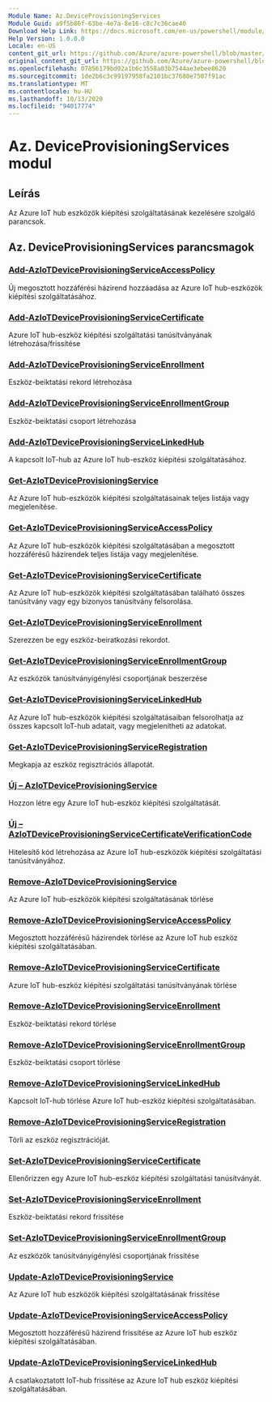 ```yaml
---
Module Name: Az.DeviceProvisioningServices
Module Guid: a9f5b86f-63be-4e7a-8e16-c8c7c36cae40
Download Help Link: https://docs.microsoft.com/en-us/powershell/module/az.deviceprovisioningservices
Help Version: 1.0.0.0
Locale: en-US
content_git_url: https://github.com/Azure/azure-powershell/blob/master/src/DeviceProvisioningServices/DeviceProvisioningServices/help/Az.DeviceProvisioningServices.md
original_content_git_url: https://github.com/Azure/azure-powershell/blob/master/src/DeviceProvisioningServices/DeviceProvisioningServices/help/Az.DeviceProvisioningServices.md
ms.openlocfilehash: 07856179bd02a1b6c3558a03b7544ae3ebee8620
ms.sourcegitcommit: 1de2b6c3c99197958fa2101bc37680e7507f91ac
ms.translationtype: MT
ms.contentlocale: hu-HU
ms.lasthandoff: 10/13/2020
ms.locfileid: "94017774"
---
```

# Az. DeviceProvisioningServices modul
## Leírás
Az Azure IoT hub eszközök kiépítési szolgáltatásának kezelésére szolgáló parancsok.

## Az. DeviceProvisioningServices parancsmagok
### [Add-AzIoTDeviceProvisioningServiceAccessPolicy](Add-AzIoTDeviceProvisioningServiceAccessPolicy.md)
Új megosztott hozzáférési házirend hozzáadása az Azure IoT hub-eszközök kiépítési szolgáltatásához.

### [Add-AzIoTDeviceProvisioningServiceCertificate](Add-AzIoTDeviceProvisioningServiceCertificate.md)
Azure IoT hub-eszköz kiépítési szolgáltatási tanúsítványának létrehozása/frissítése

### [Add-AzIoTDeviceProvisioningServiceEnrollment](Add-AzIoTDeviceProvisioningServiceEnrollment.md)
Eszköz-beiktatási rekord létrehozása

### [Add-AzIoTDeviceProvisioningServiceEnrollmentGroup](Add-AzIoTDeviceProvisioningServiceEnrollmentGroup.md)
Eszköz-beiktatási csoport létrehozása

### [Add-AzIoTDeviceProvisioningServiceLinkedHub](Add-AzIoTDeviceProvisioningServiceLinkedHub.md)
A kapcsolt IoT-hub az Azure IoT hub-eszköz kiépítési szolgáltatásához.

### [Get-AzIoTDeviceProvisioningService](Get-AzIoTDeviceProvisioningService.md)
Az Azure IoT hub-eszközök kiépítési szolgáltatásainak teljes listája vagy megjelenítése.

### [Get-AzIoTDeviceProvisioningServiceAccessPolicy](Get-AzIoTDeviceProvisioningServiceAccessPolicy.md)
Az Azure IoT hub-eszközök kiépítési szolgáltatásában a megosztott hozzáférésű házirendek teljes listája vagy megjelenítése.

### [Get-AzIoTDeviceProvisioningServiceCertificate](Get-AzIoTDeviceProvisioningServiceCertificate.md)
Az Azure IoT hub-eszközök kiépítési szolgáltatásában található összes tanúsítvány vagy egy bizonyos tanúsítvány felsorolása.

### [Get-AzIoTDeviceProvisioningServiceEnrollment](Get-AzIoTDeviceProvisioningServiceEnrollment.md)
Szerezzen be egy eszköz-beiratkozási rekordot.

### [Get-AzIoTDeviceProvisioningServiceEnrollmentGroup](Get-AzIoTDeviceProvisioningServiceEnrollmentGroup.md)
Az eszközök tanúsítványigénylési csoportjának beszerzése

### [Get-AzIoTDeviceProvisioningServiceLinkedHub](Get-AzIoTDeviceProvisioningServiceLinkedHub.md)
Az Azure IoT hub-eszközök kiépítési szolgáltatásaiban felsorolhatja az összes kapcsolt IoT-hub adatait, vagy megjelenítheti az adatokat.

### [Get-AzIoTDeviceProvisioningServiceRegistration](Get-AzIoTDeviceProvisioningServiceRegistration.md)
Megkapja az eszköz regisztrációs állapotát.

### [Új – AzIoTDeviceProvisioningService](New-AzIoTDeviceProvisioningService.md)
Hozzon létre egy Azure IoT hub-eszköz kiépítési szolgáltatását.

### [Új – AzIoTDeviceProvisioningServiceCertificateVerificationCode](New-AzIoTDeviceProvisioningServiceCertificateVerificationCode.md)
Hitelesítő kód létrehozása az Azure IoT hub-eszközök kiépítési szolgáltatási tanúsítványához.

### [Remove-AzIoTDeviceProvisioningService](Remove-AzIoTDeviceProvisioningService.md)
Az Azure IoT hub-eszközök kiépítési szolgáltatásának törlése

### [Remove-AzIoTDeviceProvisioningServiceAccessPolicy](Remove-AzIoTDeviceProvisioningServiceAccessPolicy.md)
Megosztott hozzáférésű házirendek törlése az Azure IoT hub eszköz kiépítési szolgáltatásában.

### [Remove-AzIoTDeviceProvisioningServiceCertificate](Remove-AzIoTDeviceProvisioningServiceCertificate.md)
Azure IoT hub-eszköz kiépítési szolgáltatási tanúsítványának törlése

### [Remove-AzIoTDeviceProvisioningServiceEnrollment](Remove-AzIoTDeviceProvisioningServiceEnrollment.md)
Eszköz-beiktatási rekord törlése

### [Remove-AzIoTDeviceProvisioningServiceEnrollmentGroup](Remove-AzIoTDeviceProvisioningServiceEnrollmentGroup.md)
Eszköz-beiktatási csoport törlése

### [Remove-AzIoTDeviceProvisioningServiceLinkedHub](Remove-AzIoTDeviceProvisioningServiceLinkedHub.md)
Kapcsolt IoT-hub törlése Azure IoT hub-eszköz kiépítési szolgáltatásában.

### [Remove-AzIoTDeviceProvisioningServiceRegistration](Remove-AzIoTDeviceProvisioningServiceRegistration.md)
Törli az eszköz regisztrációját.

### [Set-AzIoTDeviceProvisioningServiceCertificate](Set-AzIoTDeviceProvisioningServiceCertificate.md)
Ellenőrizzen egy Azure IoT hub-eszköz kiépítési szolgáltatási tanúsítványát.

### [Set-AzIoTDeviceProvisioningServiceEnrollment](Set-AzIoTDeviceProvisioningServiceEnrollment.md)
Eszköz-beiktatási rekord frissítése

### [Set-AzIoTDeviceProvisioningServiceEnrollmentGroup](Set-AzIoTDeviceProvisioningServiceEnrollmentGroup.md)
Az eszközök tanúsítványigénylési csoportjának frissítése

### [Update-AzIoTDeviceProvisioningService](Update-AzIoTDeviceProvisioningService.md)
Az Azure IoT hub eszközök kiépítési szolgáltatásának frissítése

### [Update-AzIoTDeviceProvisioningServiceAccessPolicy](Update-AzIoTDeviceProvisioningServiceAccessPolicy.md)
Megosztott hozzáférésű házirend frissítése az Azure IoT hub eszköz kiépítési szolgáltatásában.

### [Update-AzIoTDeviceProvisioningServiceLinkedHub](Update-AzIoTDeviceProvisioningServiceLinkedHub.md)
A csatlakoztatott IoT-hub frissítése az Azure IoT hub eszköz kiépítési szolgáltatásában.


